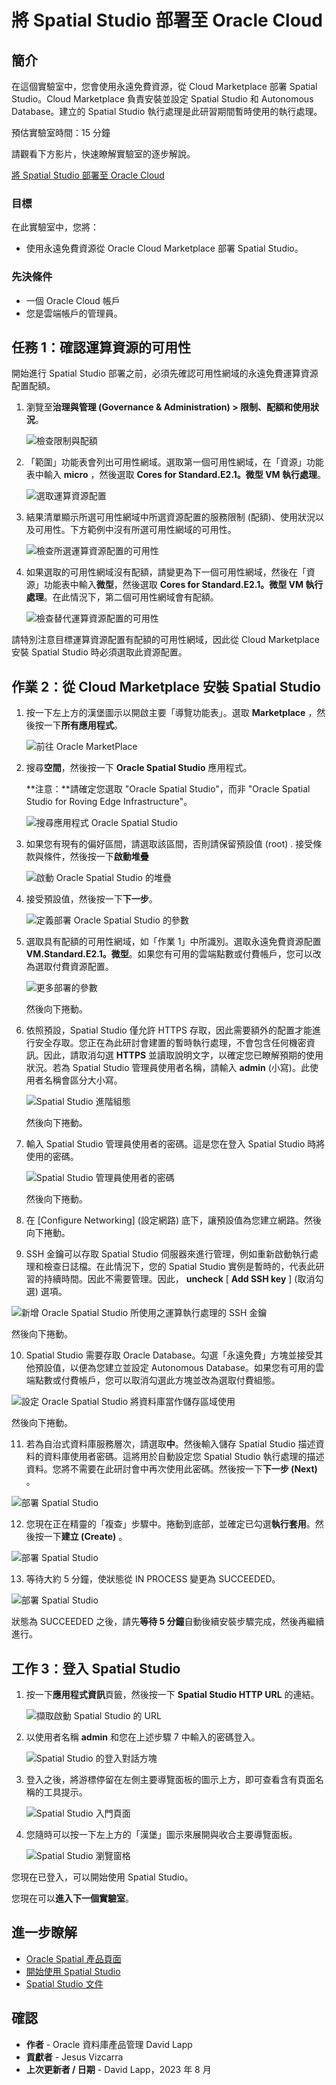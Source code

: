 # 將 Spatial Studio 部署至 Oracle Cloud

## 簡介

在這個實驗室中，您會使用永遠免費資源，從 Cloud Marketplace 部署 Spatial Studio。Cloud Marketplace 負責安裝並設定 Spatial Studio 和 Autonomous Database。建立的 Spatial Studio 執行處理是此研習期間暫時使用的執行處理。

預估實驗室時間：15 分鐘

請觀看下方影片，快速瞭解實驗室的逐步解說。

[將 Spatial Studio 部署至 Oracle Cloud](videohub:1_63orvw8q)

### 目標

在此實驗室中，您將：

*   使用永遠免費資源從 Oracle Cloud Marketplace 部署 Spatial Studio。

### 先決條件

*   一個 Oracle Cloud 帳戶
*   您是雲端帳戶的管理員。

## 任務 1：確認運算資源的可用性

開始進行 Spatial Studio 部署之前，必須先確認可用性網域的永遠免費運算資源配置配額。

1.  瀏覽至**治理與管理 (Governance & Administration) > 限制、配額和使用狀況**。
    
    ![檢查限制與配額](images/quota-01.png)
    
2.  「範圍」功能表會列出可用性網域。選取第一個可用性網域，在「資源」功能表中輸入 **micro** ，然後選取 **Cores for Standard.E2.1。微型 VM 執行處理**。
    
    ![選取運算資源配置](images/quota-02.png)
    
3.  結果清單顯示所選可用性網域中所選資源配置的服務限制 (配額)、使用狀況以及可用性。下方範例中沒有所選可用性網域的可用性。
    
    ![檢查所選運算資源配置的可用性](images/quota-03.png)
    
4.  如果選取的可用性網域沒有配額，請變更為下一個可用性網域，然後在「資源」功能表中輸入**微型**，然後選取 **Cores for Standard.E2.1。微型 VM 執行處理**。在此情況下，第二個可用性網域會有配額。
    
    ![檢查替代運算資源配置的可用性](images/quota-04.png)
    

請特別注意目標運算資源配置有配額的可用性網域，因此從 Cloud Marketplace 安裝 Spatial Studio 時必須選取此資源配置。

## 作業 2：從 Cloud Marketplace 安裝 Spatial Studio

1.  按一下左上方的漢堡圖示以開啟主要「導覽功能表」。選取 **Marketplace** ，然後按一下**所有應用程式**。
    
    ![前往 Oracle MarketPlace](images/mp-01.png)
    
2.  搜尋**空間**，然後按一下 **Oracle Spatial Studio** 應用程式。
    
    **注意：**請確定您選取 "Oracle Spatial Studio"，而非 "Oracle Spatial Studio for Roving Edge Infrastructure"。
    
    ![搜尋應用程式 Oracle Spatial Studio](images/mp-02.png)
    
3.  如果您有現有的偏好區間，請選取該區間，否則請保留預設值 (root) . 接受條款與條件，然後按一下**啟動堆疊**
    
    ![啟動 Oracle Spatial Studio 的堆疊](images/mp-04.png)
    
4.  接受預設值，然後按一下**下一步**。
    
    ![定義部署 Oracle Spatial Studio 的參數](images/mp-05.png)
    
5.  選取具有配額的可用性網域，如「作業 1」中所識別。選取永遠免費資源配置 **VM.Standard.E2.1。微型**。如果您有可用的雲端點數或付費帳戶，您可以改為選取付費資源配置。
    
    ![更多部署的參數](images/mp-06.png)
    
    然後向下捲動。
    
6.  依照預設，Spatial Studio 僅允許 HTTPS 存取，因此需要額外的配置才能進行安全存取。您正在為此研討會建置的暫時執行處理，不會包含任何機密資訊。因此，請取消勾選 **HTTPS** 並讀取說明文字，以確定您已瞭解預期的使用狀況。若為 Spatial Studio 管理員使用者名稱，請輸入 **admin** (小寫)。此使用者名稱會區分大小寫。
    
    ![Spatial Studio 進階組態](images/mp-07.png)
    
    然後向下捲動。
    
7.  輸入 Spatial Studio 管理員使用者的密碼。這是您在登入 Spatial Studio 時將使用的密碼。
    
    ![Spatial Studio 管理員使用者的密碼](images/mp-07a.png)
    
    然後向下捲動。
    
8.  在 \[Configure Networking\] (設定網路) 底下，讓預設值為您建立網路。然後向下捲動。
    
9.  SSH 金鑰可以存取 Spatial Studio 伺服器來進行管理，例如重新啟動執行處理和檢查日誌檔。在此情況下，您的 Spatial Studio 實例是暫時的，代表此研習的持續時間。因此不需要管理。因此， **uncheck** \[ **Add SSH key** \] (取消勾選) 選項。
    

![新增 Oracle Spatial Studio 所使用之運算執行處理的 SSH 金鑰](images/mp-09.png)

然後向下捲動。

10.  Spatial Studio 需要存取 Oracle Database。勾選「永遠免費」方塊並接受其他預設值，以便為您建立並設定 Autonomous Database。如果您有可用的雲端點數或付費帳戶，您可以取消勾選此方塊並改為選取付費組態。

![設定 Oracle Spatial Studio 將資料庫當作儲存區域使用](images/mp-11.png)

然後向下捲動。

11.  若為自治式資料庫服務層次，請選取**中**。然後輸入儲存 Spatial Studio 描述資料的資料庫使用者密碼。這將用於自動設定您 Spatial Studio 執行處理的描述資料。您將不需要在此研討會中再次使用此密碼。然後按一下**下一步 (Next)** 。

![部署 Spatial Studio](images/mp-12.png)

12.  您現在正在精靈的「複查」步驟中。捲動到底部，並確定已勾選**執行套用**。然後按一下**建立 (Create)** 。

![部署 Spatial Studio](images/mp-13.png)

13.  等待大約 5 分鐘，使狀態從 IN PROCESS 變更為 SUCCEEDED。

![部署 Spatial Studio](images/mp-14.png)

狀態為 SUCCEEDED 之後，請先**等待 5 分鐘**自動後續安裝步驟完成，然後再繼續進行。

## 工作 3：登入 Spatial Studio

1.  按一下**應用程式資訊**頁籤，然後按一下 **Spatial Studio HTTP URL** 的連結。
    
    ![擷取啟動 Spatial Studio 的 URL](images/mp-15.png)
    
2.  以使用者名稱 **admin** 和您在上述步驟 7 中輸入的密碼登入。
    
    ![Spatial Studio 的登入對話方塊](images/mp-17.png)
    
3.  登入之後，將游標停留在左側主要導覽面板的圖示上方，即可查看含有頁面名稱的工具提示。
    
    ![Spatial Studio 入門頁面](images/mp-19.png)
    
4.  您隨時可以按一下左上方的「漢堡」圖示來展開與收合主要導覽面板。
    
    ![Spatial Studio 瀏覽窗格](images/mp-20.png)
    

您現在已登入，可以開始使用 Spatial Studio。

您現在可以**進入下一個實驗室**。

## 進一步瞭解

*   [Oracle Spatial 產品頁面](https://www.oracle.com/database/spatial)
*   [開始使用 Spatial Studio](https://www.oracle.com/database/technologies/spatial-studio/get-started.html)
*   [Spatial Studio 文件](https://docs.oracle.com/en/database/oracle/spatial-studio)

## 確認

*   **作者** - Oracle 資料庫產品管理 David Lapp
*   **貢獻者** - Jesus Vizcarra
*   **上次更新者 / 日期** - David Lapp，2023 年 8 月